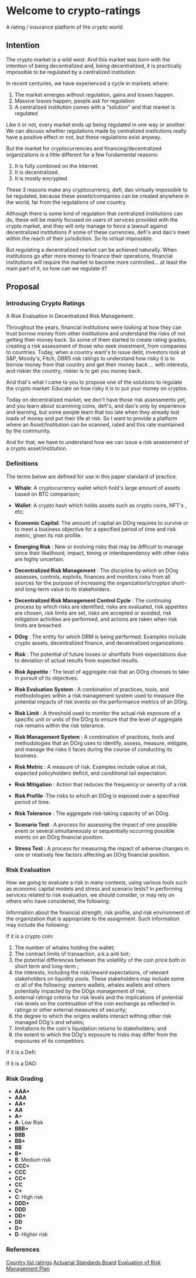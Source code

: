 # Welcome to crypto-ratings

A rating / insurance platform of the crypto world

## Intention

The crypto market is a wild west. And this market was born with the intention of being decentralized and, being decentralized, it is practically impossible to be regulated by a centralized institution.

In recent centuries, we have experienced a cycle in markets where:

1. The market emerges without regulation, gains and losses happen.
2. Massive losses happen, people ask for regulation
3. A centralized institution comes with a "solution" and that market is regulated


Like it or not, every market ends up being regulated in one way or another. We can discuss whether regulations made by centralized institutions really have a positive effect or not, but these regulations exist anyway.

But the market for cryptocurrencies and financing/decentralized organizations is a little different for a few fundamental reasons:

1. It is fully combined on the Internet.
2. It is decentralized.
3. It is mostly encrypted.

These 3 reasons make any cryptocurrency, defi, dao virtually impossible to be regulated, because these assets/companies can be created anywhere in the world, far from the regulations of one country.

Although there is some kind of regulation that centralized institutions can do, these will be mainly focused on users of services provided with the crypto market, and they will only manage to force a lawsuit against decentralized institutions if some of these currencies, defi's and dao's meet within the reach of their jurisdiction. So its virtual impossible.

But regulating a decentralized market can be achieved naturally. When institutions go after more money to finance their operations, financial institutions will require the market to become more controlled... at least the main part of it, so how can we regulate it?
## Proposal

### Introducing Crypto Ratings

A Risk Evaluation in Decentralized Risk Management.

Throughout the years, financial institutions were looking at how they can trust borrow money from other institutions and understand the risks of not getting their money back. So some of them started to create rating grades, creating a risk assessment of those who seek investment, from companies to countries. Today, when a country want's to issue debt, investors look at S&P, Moody's, Fitch, DBRS risk ratings to understand how risky it is to borrow money from that country and get their money back ... with interests, and riskier the country, riskier is to get you money back.

And that's what I came to you to propose one of the solutions to regulate the crypto market: Educate on how risky it is to put your money on cryptos.

Today on decentralized market, we don't have those risk assessments yet, and you learn about scamming coins, defi's, and dao's only by experience and learning, but some people learn that too late when they already lost loads of money and put their life at risk. So I want to provide a platform where an Asset/Institution can be scanned, rated and this rate maintained by the community.

And for that, we have to understand how we can issue a risk assessment of a crypto asset/institution.

### Definitions

The terms below are defined for use in this paper standard of practice.

- **Whale**: A cryptocurrency wallet which hold's large amount of assets based on BTC comparison;
- **Wallet**: A crypto hash which holds assets such as crypto coins, NFT's , etc;
- **Economic Capital**: The amount of capital an DOrg requires to survive or to meet
a business objective for a specified period of time and risk metric, given its risk profile.

- **Emerging Risk** : New or evolving risks that may be difficult to manage since their
likelihood, impact, timing or interdependency with other risks are highly uncertain.

- **Decentralized Risk Management** : The discipline by which an DOrg assesses, controls, exploits, finances and monitors risks from all sources for the purpose
of increasing the organization’s/cryptos short- and long-term value to its stakeholders.

- **Decentralized Risk Management Control Cycle** : The continuing process by which risks are
identified, risks are evaluated, risk appetites are chosen, risk limits are set, risks are
accepted or avoided, risk mitigation activities are performed, and actions are taken when
risk limits are breached.

- **DOrg** : The entity for which DRM is being performed. Examples include crypto assets, decentralized finance, and decentralized organizations.

- **Risk** : The potential of future losses or shortfalls from expectations due to deviation of
actual results from expected results.

- **Risk Appetite** : The level of aggregate risk that an DOrg chooses to take in pursuit
of its objectives.

- **Risk Evaluation System** : A combination of practices, tools, and methodologies within a
risk management system used to measure the potential impacts of risk events on the
performance metrics of an DOrg.

- **Risk Limit** : A threshold used to monitor the actual risk exposure of a specific unit or
units of the DOrg to ensure that the level of aggregate risk remains within the risk
tolerance.

- **Risk Management System** : A combination of practices, tools and methodologies that an
DOrg uses to identify, assess, measure, mitigate, and manage the risks it faces
during the course of conducting its business.

- **Risk Metric** : A measure of risk. Examples include value at risk, expected policyholders
deficit, and conditional tail expectation.

- **Risk Mitigation** : Action that reduces the frequency or severity of a risk.

- **Risk Profile** :The risks to which an DOrg is exposed over a specified period of
time.

- **Risk Tolerance** : The aggregate risk-taking capacity of an DOrg.

- **Scenario Test** : A process for assessing the impact of one possible event or several
simultaneously or sequentially occurring possible events on an DOrg financial
position.

- **Stress Test** : A process for measuring the impact of adverse changes in one or relatively
few factors affecting an DOrg financial position.


### Risk Evaluation

How we going to evaluate a risk in many contexts, using various tools such as economic capital models and stress and scenario tests? In
performing services related to risk evaluation, we should consider, or may rely on others who have considered, the following:

Information about the financial strength, risk profile, and risk environment of the
organization that is appropriate to the assignment. Such information may include
the following:

If it is a crypto coin:

1. The number of whales holding the wallet;
2. The contract limits of transaction, a.k.a anti bot;
3. the potential differences between the volatility of the coin price both in short term and long-term ;
4. the interests, including the risk/reward expectations, of relevant
 stakeholders on liquidity pools. These stakeholders may include some or all of the following:
 owners wallets, whales wallets and others potentially impacted by the
 DOgs management of risk;
5. external ratings criteria for risk levels and the implications of
 potential risk levels on the continuation of the coin exchange as reflected
 in ratings or other external measures of security;
6. the degree to which the origins wallets interact withing other risk managed DOg's and whales;
7. limitations to the coin's liquidation returns to stakeholders; and
8. the extent to which the DOg's exposure to risks may differ from
 the exposures of its competitors.

 If it is a Defi:
 


If it is a DAO:





### Risk Grading

- **AAA+**
- **AAA**
- **AA+** 
- **AA**
- **A+**
- **A**: Low Risk
- **BBB+**
- **BBB**
- **BB+**
- **BB**
- **B+**
- **B**: Medium risk
- **CCC+**
- **CCC**
- **CC+**
- **CC**
- **C+**
- **C**: High risk
- **DDD+**
- **DDD**
- **DD+**
- **DD**
- **D+**
- **D**: Higher risk


### References

[Country list ratings](https://tradingeconomics.com/country-list/rating)
[Actuarial Standards Board](http://www.actuarialstandardsboard.org/wp-content/uploads/2013/12/asop046_165.pdf)
[Evaluation of Risk Management Plan](https://www.managementstudyguide.com/evaluation-of-risk-management-plan.htm)